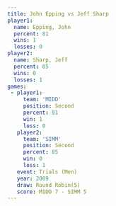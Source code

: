 ```yaml
---
title: John Epping vs Jeff Sharp
player1:            
  name: Epping, John
  percent: 81       
  wins: 1           
  losses: 0         
player2:            
  name: Sharp, Jeff 
  percent: 85       
  wins: 0           
  losses: 1         
games:
 - player1:          
     team: 'MIDD'    
     position: Second
     percent: 81     
     win: 1          
     loss: 0         
   player2:          
     team: 'SIMM'    
     position: Second
     percent: 85     
     win: 0          
     loss: 1         
   event: Trials (Men)   
   year: 2009            
   draw: Round Robin(5)  
   score: MIDD 7 - SIMM 5
---
```

